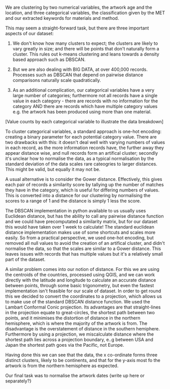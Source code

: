 We are clustering by two numerical variables, the artwork age and the location, and three categorical variables, the classification given by the MET and our extracted keywords for materials and method.

This may seem a straight-forward task, but there are three important aspects of our dataset:
1. We don't know how many clusters to expect; the clusters are likely to vary greatly in size; and there will be points that don't naturally form a cluster. This rules out k-means clustering and leans towards a density based approach such as DBSCAN. 

2. But we are also dealing with BIG DATA, at over 400,000 records. Processes such as DBSCAN that depend on pairwise distance comparisons naturally scale quadratically. 

3. As an additional complication, our categorical variables have a very large number of categories; furthermore not all records have a single value in each category - there are records with no information for the category AND there are records which have multiple category values e.g. the artwork has been produced using more than one material.

[Value counts by each categorical variable to illustrate the data breakdown]

To cluster categorical variables, a standard approach is one-hot encoding: creating a binary parameter for each potential category value. There are two drawbacks with this: it doesn't deal well with varying numbers of values in each record, as the more information records have, the further away they appear distance wise, and null records form an artifical cluster; secondly it's unclear how to normalise the data, as a typical normalisation by the standard deviation of the data scales rare cateogries to larger distances. This might be valid, but equally it may not be.

A usual alternative is to consider the Gower distance. Effectively, this gives each pair of records a similarity score by tallying up the number of matches they have in the category, which is useful for differing numbers of values. This is converted into a distance for our clustering by normalising the scores to a range of 1 and the distance is simply 1 less the score. 

The DBSCAN implementation in python available to us usually uses Euclidean distance, but has the ability to call any pairwise distance function and we could have precomputated a similarity matrix, but for our dataset this would have taken over 1 week to calculate! The standard euclidean distance implementation makes use of some shortcuts and scales more easily. So from a practical perspective, we used one-hot encoding, but removed all null values to avoid the creation of an artifical cluster, and didn't normalise the data, so that the scales are similar to a Gower distance. This leaves issues with records that has multiple values but it's a relatively small part of the dataset.

A similar problem comes into our notion of distance. For this we are using the centroids of the countries, processed using QGIS, and we can work directly with the latitude and longitude to calculate an accurate distance between points, through some basic trigonometry, but even the fastest implementation isn't feasible for our scale of dataset. In order to get round this we decided to convert the coordinates to a projection, which allows us to make use of the standard DBSCAN distance function. We used the Lambart Conformal Conic projection. Its advantages are that straight-lines in the projection equate to great-circles, the shortest path between two points, and it minimises the distortion of distance in the northern hemisphere, which is where the majority of the artwork is from. The disadvantage is the overstatement of distance in the southern hemiphere. Furthermore by using a projection, we miscalculate distance where the shortest path lies across a projection boundary, e..g between USA and Japan the shortest path goes via the Pacific, not Europe.

Having done this we can see that the data, the x co-ordinate forms three distinct clusters, likely to be continents, and that for the y-axis most fo the artwork is from the northern hemisphere as expected.

Our final task was to normalise the artwork dates {write up here or separately?}
